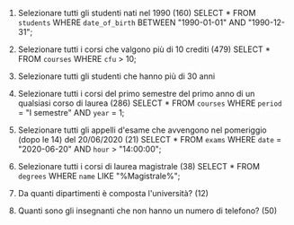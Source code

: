 1. Selezionare tutti gli studenti nati nel 1990 (160)
SELECT *
FROM `students`
WHERE `date_of_birth` BETWEEN "1990-01-01" AND "1990-12-31";

2. Selezionare tutti i corsi che valgono più di 10 crediti (479)
SELECT *
FROM `courses`
WHERE `cfu` > 10;

3. Selezionare tutti gli studenti che hanno più di 30 anni

4. Selezionare tutti i corsi del primo semestre del primo anno di un qualsiasi corso di
laurea (286)
SELECT *
FROM `courses`
WHERE `period` = "I semestre" AND `year` = 1;

5. Selezionare tutti gli appelli d'esame che avvengono nel pomeriggio (dopo le 14) del
20/06/2020 (21)
SELECT *
FROM `exams`
WHERE `date` = "2020-06-20" AND `hour` > "14:00:00";

6. Selezionare tutti i corsi di laurea magistrale (38)
SELECT *
FROM `degrees`
WHERE `name` LIKE "%Magistrale%";

7. Da quanti dipartimenti è composta l'università? (12)
8. Quanti sono gli insegnanti che non hanno un numero di telefono? (50)